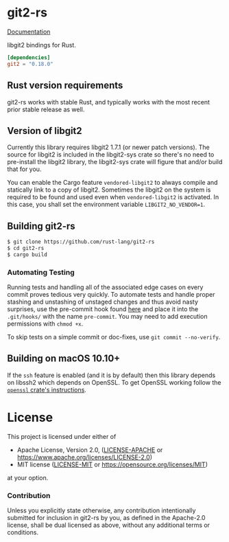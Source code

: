 # git2-rs

[Documentation](https://docs.rs/git2)

libgit2 bindings for Rust.

```toml
[dependencies]
git2 = "0.18.0"
```

## Rust version requirements

git2-rs works with stable Rust, and typically works with the most recent prior
stable release as well.

## Version of libgit2

Currently this library requires libgit2 1.7.1 (or newer patch versions). The
source for libgit2 is included in the libgit2-sys crate so there's no need to
pre-install the libgit2 library, the libgit2-sys crate will figure that and/or
build that for you.

You can enable the Cargo feature `vendored-libgit2` to always compile and
statically link to a copy of libgit2. Sometimes the libgit2 on the system is
required to be found and used even when `vendored-libgit2` is activated. In
this case, you shall set the environment variable `LIBGIT2_NO_VENDOR=1`.

## Building git2-rs

```sh
$ git clone https://github.com/rust-lang/git2-rs
$ cd git2-rs
$ cargo build
```

### Automating Testing

Running tests and handling all of the associated edge cases on every commit
proves tedious very quickly.  To automate tests and handle proper stashing and
unstashing of unstaged changes and thus avoid nasty surprises, use the
pre-commit hook found [here][pre-commit-hook] and place it into the
`.git/hooks/` with the name `pre-commit`.  You may need to add execution
permissions with `chmod +x`.

To skip tests on a simple commit or doc-fixes, use `git commit --no-verify`.

## Building on macOS 10.10+

If the `ssh` feature is enabled (and it is by default) then this library depends
on libssh2 which depends on OpenSSL. To get OpenSSL working follow the
[`openssl` crate's instructions](https://github.com/sfackler/rust-openssl/blob/master/openssl/src/lib.rs#L31).

# License

This project is licensed under either of

 * Apache License, Version 2.0, ([LICENSE-APACHE](LICENSE-APACHE) or
   https://www.apache.org/licenses/LICENSE-2.0)
 * MIT license ([LICENSE-MIT](LICENSE-MIT) or
   https://opensource.org/licenses/MIT)

at your option.

### Contribution

Unless you explicitly state otherwise, any contribution intentionally submitted
for inclusion in git2-rs by you, as defined in the Apache-2.0 license, shall be
dual licensed as above, without any additional terms or conditions.

[pre-commit-hook]: https://gist.github.com/glfmn/0c5e9e2b41b48007ed3497d11e3dbbfa
